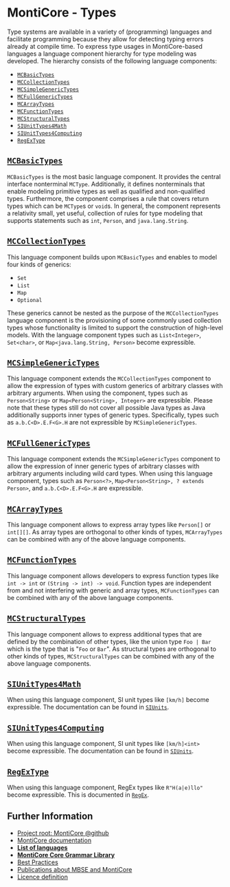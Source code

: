 <!-- (c) https://github.com/MontiCore/monticore -->

<!-- This is a MontiCore stable explanation. -->

# MontiCore - Types

Type systems are available in a variety of (programming) languages and
facilitate programming because they allow for detecting typing errors already 
at compile time. To express type usages in MontiCore-based languages a language
component hierarchy for type modeling was developed. The hierarchy consists of
the following language components:

* [`MCBasicTypes`](MCBasicTypes.mc4)
* [`MCCollectionTypes`](MCCollectionTypes.mc4)
* [`MCSimpleGenericTypes`](MCSimpleGenericTypes.mc4)
* [`MCFullGenericTypes`](MCFullGenericTypes.mc4)
* [`MCArrayTypes`](MCArrayTypes.mc4)
* [`MCFunctionTypes`](MCFunctionTypes.mc4)
* [`MCStructuralTypes`](MCStructuralTypes.mc4)
* [`SIUnitTypes4Math`](../siunit/SIUnitTypes4Math.mc4)
* [`SIUnitTypes4Computing`](../siunit/SIUnitTypes4Computing.mc4)
* [`RegExType`](../regex/RegExType.mc4)
 
## [`MCBasicTypes`](MCBasicTypes.mc4)

`MCBasicTypes` is the most basic language component. It provides the central
interface nonterminal `MCType`. Additionally, it defines nonterminals that
enable modeling primitive types as well as qualified and non-qualified
types. Furthermore, the component comprises a rule that covers return types
which can be `MCType`s or `void`s. In general, the component represents a
relativity small, yet useful, collection of rules for type modeling that
supports statements such as `int`, `Person`, and `java.lang.String`.

## [`MCCollectionTypes`](MCCollectionTypes.mc4)

This language component builds upon `MCBasicTypes` and enables to model four
kinds of generics:

* `Set`
* `List`
* `Map`
* `Optional`

These generics cannot be nested as the purpose of the `MCCollectionTypes`
language component is the provisioning of some commonly used collection types
whose functionality is limited to support the construction of high-level models.
With the language component types such as `List<Integer>`, `Set<char>`, or
`Map<java.lang.String, Person>` become expressible.

## [`MCSimpleGenericTypes`](MCSimpleGenericTypes.mc4)

This language component extends the `MCCollectionTypes` component to allow the
expression of types with custom generics of arbitrary classes with arbitrary
arguments. When using the component, types such as `Person<String>` or
`Map<Person<String>, Integer>` are expressible. Please note that these types
still do not cover all possible Java types as Java additionally supports inner
types of generic types. Specifically, types such as `a.b.C<D>.E.F<G>.H` are
not expressible by `MCSimpleGenericTypes`.

## [`MCFullGenericTypes`](MCFullGenericTypes.mc4)

This language component extends the `MCSimpleGenericTypes` component to allow
the expression of inner generic types of arbitrary classes with arbitrary
arguments including wild card types. When using this language component,
types such as `Person<?>`, `Map<Person<String>, ? extends Person>`, and
`a.b.C<D>.E.F<G>.H` are expressible.

## [`MCArrayTypes`](MCArrayTypes.mc4)

This language component allows to express array types like `Person[]` or
`int[][]`. As array types are orthogonal to other kinds of 
types, `MCArrayTypes` can be
combined with any of the above language components.

## [`MCFunctionTypes`](MCFunctionTypes.mc4)

This language component allows developers to express function types
like `int -> int` or `(String -> int) -> void`.
Function types are independent from and not interfering with 
generic and array types,
`MCFunctionTypes` can be combined with any of the above language components.

## [`MCStructuralTypes`](MCStructuralTypes.mc4)

This language component allows to express additional types
that are defined by the combination of other types,
like the union type `Foo | Bar` which is the type that is "`Foo` or `Bar`".
As structural types are orthogonal to other kinds of types,
`MCStructuralTypes` can be combined with any of the above
language components.

## [`SIUnitTypes4Math`](../siunit/SIUnitTypes4Math.mc4)

When using this language component,
SI unit types like `[km/h]` become expressible.
The documentation can be found in [`SIUnits`](../siunit/SIUnits.md).

## [`SIUnitTypes4Computing`](../siunit/SIUnitTypes4Computing.mc4)

When using this language component,
SI unit types like `[km/h]<int>` become expressible.
The documentation can be found in [`SIUnits`](../siunit/SIUnits.md).

## [`RegExType`](../regex/RegExType.mc4) 

When using this language component,
RegEx types like `R"H(a|e)llo"` become expressible.
This is documented in [`RegEx`](../regex/RegEx.md).

## Further Information

* [Project root: MontiCore @github](https://github.com/MontiCore/monticore)
* [MontiCore documentation](https://www.monticore.de/)
* [**List of languages**](https://github.com/MontiCore/monticore/blob/opendev/docs/Languages.md)
* [**MontiCore Core Grammar Library**](https://github.com/MontiCore/monticore/blob/opendev/monticore-grammar/src/main/grammars/de/monticore/Grammars.md)
* [Best Practices](https://github.com/MontiCore/monticore/blob/opendev/docs/BestPractices.md)
* [Publications about MBSE and MontiCore](https://www.se-rwth.de/publications/)
* [Licence definition](https://github.com/MontiCore/monticore/blob/master/00.org/Licenses/LICENSE-MONTICORE-3-LEVEL.md)
